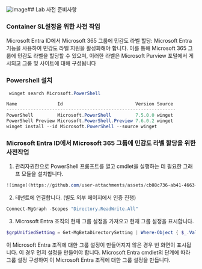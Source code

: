 ![image](https://github.com/user-attachments/assets/56ce809f-5d3a-46ce-a847-84c7406f1c4e)## Lab 사전 준비사항 

### Container SL설정을 위한 사전 작업 
Microsoft Entra ID에서 Microsoft 365 그룹에 민감도 라벨 할당: Microsoft Entra 기능을 사용하여 민감도 라벨 지원을 활성화해야 합니다. 이를 통해 Microsoft 365 그룹에 민감도 라벨을 할당할 수 있으며, 이러한 라벨은 Microsoft Purview 포털에서 게시되고 그룹 및 사이트에 대해 구성됩니다

### Powershell 설치
   
```powershell
 winget search Microsoft.PowerShell

Name               Id                           Version Source
---------------------------------------------------------------
PowerShell         Microsoft.PowerShell         7.5.0.0 winget
PowerShell Preview Microsoft.PowerShell.Preview 7.6.0.2 winget
winget install --id Microsoft.PowerShell --source winget
```

### Microsoft Entra ID에서 Microsoft 365 그룹에 민감도 라벨 할당을 위한 사전작업

1. 관리자권한으로 PowerShell 프롬프트를 열고 cmdlet을 실행하는 데 필요한 그래프 모듈을 설치합니다.

```powershell
![image](https://github.com/user-attachments/assets/cb08c736-ab41-4663-87e3-86c4b4be8751)
```

2. 테넌트에 연결합니다. (별도 외부 페이지에서 인증 진행)
```powershell
Connect-MgGraph -Scopes "Directory.ReadWrite.All" 
```

3. Microsoft Entra 조직의 현재 그룹 설정을 가져오고 현재 그룹 설정을 표시합니다. 
```powershell
$grpUnifiedSetting = Get-MgBetaDirectorySetting | Where-Object { $_.Values.Name -eq "EnableMIPLabels" } $grpUnifiedSetting.Values
```

이 Microsoft Entra 조직에 대한 그룹 설정이 만들어지지 않은 경우 빈 화면이 표시됩니다. 이 경우 먼저 설정을 만들어야 합니다. Microsoft Entra cmdlet의 단계에 따라 그룹 설정 구성하여 이 Microsoft Entra 조직에 대한 그룹 설정을 만듭니다.
